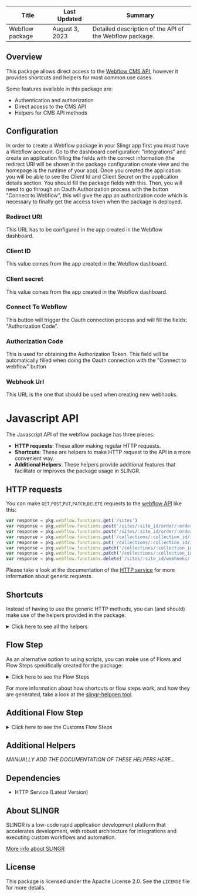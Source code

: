 <table>
    <thead>
    <tr>
        <th>Title</th>
        <th>Last Updated</th>
        <th>Summary</th>
    </tr>
    </thead>
    <tbody>
    <tr>
        <td>Webflow package</td>
        <td>August 3, 2023</td>
        <td>Detailed description of the API of the Webflow package.</td>
    </tr>
    </tbody>
</table>

## Overview

This package allows direct access to the [Webflow CMS API](https://developers.webflow.com/),
however it provides shortcuts and helpers for most common use cases.

Some features available in this package are:

- Authentication and authorization
- Direct access to the CMS API
- Helpers for CMS API methods

## Configuration

In order to create a Webflow package in your Slingr app first you must have a Webflow account. 
Go to the dashboard configuration: "integrations" and create an application filling the fields with the correct information 
(the redirect URI will be shown in the package configuration create view and the homepage is the runtime of your app). 
Once you created the application you will be able to see the Client Id and Client Secret on the application details section.
You should fill the package fields with this. Then, you will need to go through an Oauth Authorization process with the button "Connect to Webflow", 
this will give the app an authorization code which is necessary to finally get the access token when the package is deployed. 

### Redirect URI

This URL has to be configured in the app created in the Webflow dashboard.

### Client ID

This value comes from the app created in the Webflow dashboard.

### Client secret

This value comes from the app created in the Webflow dashboard.

### Connect To Webflow

This button will trigger the Oauth connection process and will fill the fields: "Authorization Code".

### Authorization Code

This is used for obtaining the Authorization Token. This field will be automatically filled when doing the Oauth connection with the "Connect to webflow" button

### Webhook Url

This URL is the one that should be used when creating new webhooks.

# Javascript API

The Javascript API of the webflow package has three pieces:

- **HTTP requests**: These allow making regular HTTP requests.
- **Shortcuts**: These are helpers to make HTTP request to the API in a more convenient way.
- **Additional Helpers**: These helpers provide additional features that facilitate or improves the package usage in SLINGR.

## HTTP requests
You can make `GET`,`POST`,`PUT`,`PATCH`,`DELETE` requests to the [webflow API](https://developers.webflow.com/reference) like this:
```javascript
var response = pkg.webflow.functions.get('/sites')
var response = pkg.webflow.functions.post('/sites/:site_id/order/:order_id/unfulfill', body)
var response = pkg.webflow.functions.post('/sites/:site_id/order/:order_id/unfulfill')
var response = pkg.webflow.functions.put('/collections/:collection_id/items/:item_id', body)
var response = pkg.webflow.functions.put('/collections/:collection_id/items/:item_id')
var response = pkg.webflow.functions.patch('/collections/:collection_id/items/:item_id', body)
var response = pkg.webflow.functions.patch('/collections/:collection_id/items/:item_id')
var response = pkg.webflow.functions.delete('/sites/:site_id/webhooks/:webhook_id')
```

Please take a look at the documentation of the [HTTP service](https://github.com/slingr-stack/http-service)
for more information about generic requests.

## Shortcuts

Instead of having to use the generic HTTP methods, you can (and should) make use of the helpers provided in the package:
<details>
    <summary>Click here to see all the helpers</summary>

<br>

* API URL: '/sites'
* HTTP Method: 'GET'
* More info: https://developers.webflow.com/#list-sites
```javascript
pkg.webflow.functions.sites.get()
```
---
* API URL: '/sites/:site_id'
* HTTP Method: 'GET'
* More info: https://developers.webflow.com/#list-sites
```javascript
pkg.webflow.functions.sites.get()
```
---
* API URL: '/sites/:site_id/domains'
* HTTP Method: 'GET'
* More info: https://developers.webflow.com/#domains
```javascript
pkg.webflow.functions.sites.domains.get(siteId)
```
---
* API URL: '/sites/:site_id/collections'
* HTTP Method: 'GET'
* More info: https://developers.webflow.com/#list-collections
```javascript
pkg.webflow.functions.sites.collections.get(siteId)
```
---
* API URL: '/collections/:collection_id'
* HTTP Method: 'GET'
* More info: https://developers.webflow.com/#get-collection
```javascript
pkg.webflow.functions.collections.get(collectionId)
```
---
* API URL: '/collections/:collection_id/items'
* HTTP Method: 'GET'
* More info: https://developers.webflow.com/#get-items
```javascript
pkg.webflow.functions.collections.items.get(collectionId)
```
---
* API URL: '/collections/:collection_id/items/:item_id'
* HTTP Method: 'GET'
* More info: https://developers.webflow.com/#get-item
```javascript
pkg.webflow.functions.collection.collections.items.get(collectionId, itemId)
```
---
* API URL: '/sites/:site_id/users'
* HTTP Method: 'GET'
* More info: https://developers.webflow.com/#list-users
```javascript
pkg.webflow.functions.sites.users.get()
```
---
* API URL: '/sites/:site_id/users/:user_id'
* HTTP Method: 'GET'
* More info: https://developers.webflow.com/#list-users
```javascript
pkg.webflow.functions.sites.users.get(siteId)
```
---
* API URL: '/sites/:site_id/products'
* HTTP Method: 'GET'
* More info: https://developers.webflow.com/#list-products
```javascript
pkg.webflow.functions.sites.products.get(siteId)
```
---
* API URL: '/sites/:site_id/orders'
* HTTP Method: 'GET'
* More info: https://developers.webflow.com/#list-orders
```javascript
pkg.webflow.functions.sites.orders.get(siteId)
```
---
* API URL: '/sites/:site_id/order/:order_id'
* HTTP Method: 'GET'
* More info: https://developers.webflow.com/#get-order
```javascript
pkg.webflow.functions.sites.order.get(siteId, orderId)
```
---
* API URL: '/sites/:site_id/collections/:collection_id/items/:item_id/inventory'
* HTTP Method: 'GET'
* More info: https://developers.webflow.com/#list-inventory
```javascript
pkg.webflow.functions.sites.collections.items.inventory.get(siteId, collectionId, itemId)
```
---
* API URL: '/sites/:site_id/webhooks'
* HTTP Method: 'GET'
* More info: https://developers.webflow.com/#list-webhooks
```javascript
pkg.webflow.functions.sites.webhooks.get()
```
---
* API URL: '/sites/:site_id/webhooks/:webhook_id'
* HTTP Method: 'GET'
* More info: https://developers.webflow.com/#list-webhooks
```javascript
pkg.webflow.functions.sites.webhooks.get(siteId)
```
---
* API URL: '/sites/:site_id/publish'
* HTTP Method: 'POST'
* More info: https://developers.webflow.com/#publish-site
```javascript
pkg.webflow.functions.sites.publish.post(siteId, body)
```
---
* API URL: '/collections/:collection_id/items'
* HTTP Method: 'POST'
* More info: https://developers.webflow.com/#create-item
```javascript
pkg.webflow.functions.collections.items.post(collectionId, body)
```
---
* API URL: '/sites/:site_id/users/invite'
* HTTP Method: 'POST'
* More info: https://developers.webflow.com/#invite-user
```javascript
pkg.webflow.functions.sites.users.invite.post(siteId, body)
```
---
* API URL: '/sites/:site_id/products'
* HTTP Method: 'POST'
* More info: https://developers.webflow.com/#create-product
```javascript
pkg.webflow.functions.sites.products.post(siteId, body)
```
---
* API URL: '/sites/:site_id/products/:product_id/skus'
* HTTP Method: 'POST'
* More info: https://developers.webflow.com/#create-sku
```javascript
pkg.webflow.functions.sites.products.skus.post(siteId, productId, body)
```
---
* API URL: '/sites/:site_id/order/:order_id/fulfill'
* HTTP Method: 'POST'
* More info: https://developers.webflow.com/#fullfit-order
```javascript
pkg.webflow.functions.sites.order.fulfill.post(siteId, orderId, body)
```
---
* API URL: '/sites/:site_id/order/:order_id/unfulfill'
* HTTP Method: 'POST'
* More info: https://developers.webflow.com/#unfullfit-order
```javascript
pkg.webflow.functions.sites.order.unfulfill.post(siteId, orderId, body)
```
---
* API URL: '/sites/:site_id/order/:order_id/refund'
* HTTP Method: 'POST'
* More info: https://developers.webflow.com/#refund-order
```javascript
pkg.webflow.functions.sites.order.refund.post(siteId, orderId, body)
```
---
* API URL: '/sites/:site_id/webhooks'
* HTTP Method: 'POST'
* More info: https://developers.webflow.com/#create-webhook
```javascript
pkg.webflow.functions.sites.webhooks.post(siteId, body)
```
---
* API URL: '/collections/:collection_id/items/:item_id'
* HTTP Method: 'PUT'
* More info: https://developers.webflow.com/#update-item
```javascript
pkg.webflow.functions.collections.items.put(collectionId, itemId, body)
```
---
* API URL: '/collections/:collection_id/items/:item_id'
* HTTP Method: 'PATCH'
* More info: https://developers.webflow.com/#patch-item
```javascript
pkg.webflow.functions.collections.items.patch(collectionId, itemId, body)
```
---
* API URL: '/sites/:site_id/users/:user_id'
* HTTP Method: 'PATCH'
* More info: https://developers.webflow.com/#update-user
```javascript
pkg.webflow.functions.sites.users.patch(siteId, userId, body)
```
---
* API URL: '/sites/:site_id/products'
* HTTP Method: 'PATCH'
* More info: https://developers.webflow.com/#update-product
```javascript
pkg.webflow.functions.sites.products.patch(siteId, body)
```
---
* API URL: '/sites/:site_id/products/:product_id/skus'
* HTTP Method: 'PATCH'
* More info: https://developers.webflow.com/#update-sku
```javascript
pkg.webflow.functions.sites.products.skus.patch(siteId, productId, body)
```
---
* API URL: '/sites/:site_id/order/:order_id'
* HTTP Method: 'PATCH'
* More info: https://developers.webflow.com/#update-order
```javascript
pkg.webflow.functions.sites.order.patch(siteId, orderId, body)
```
---
* API URL: '/sites/:site_id/collections/:collection_id/items/:item_id/inventory'
* HTTP Method: 'PATCH'
* More info: https://developers.webflow.com/#update-inventory
```javascript
pkg.webflow.functions.sites.collections.items.inventory.patch(siteId, collectionId, itemId, body)
```
---
* API URL: '/collections/:collection_id/items/:item_id'
* HTTP Method: 'DELETE'
* More info: https://developers.webflow.com/#remove-item
```javascript
pkg.webflow.functions.collection.collections.items.delete(collectionId, itemId)
```
---
* API URL: '/sites/:site_id/users/:user_id'
* HTTP Method: 'DELETE'
* More info: https://developers.webflow.com/#delete-user
```javascript
pkg.webflow.functions.sites.users.delete(siteId, userId)
```
---
* API URL: '/sites/:site_id/webhooks/:webhook_id'
* HTTP Method: 'DELETE'
* More info: https://developers.webflow.com/#remove-webhook
```javascript
pkg.webflow.functions.sites.webhooks.delete(siteId, webhookId)
```
---

</details>

## Flow Step

As an alternative option to using scripts, you can make use of Flows and Flow Steps specifically created for the package:
<details>
    <summary>Click here to see the Flow Steps</summary>

<br>



### Generic Flow Step

Generic flow step for full use of the entire package and its services.

<h3>Inputs</h3>

<table>
    <thead>
    <tr>
        <th>Label</th>
        <th>Type</th>
        <th>Required</th>
        <th>Default</th>
        <th>Visibility</th>
        <th>Description</th>
    </tr>
    </thead>
    <tbody>
    <tr>
        <td>URL (Method)</td>
        <td>choice</td>
        <td>yes</td>
        <td> - </td>
        <td>Always</td>
        <td>
            This is the http method to be used against the package. <br>
            Possible values are: <br>
            <i><strong>GET,POST,PUT,PATCH,DELETE</strong></i>
        </td>
    </tr>
    <tr>
        <td>URL (Path)</td>
        <td>choice</td>
        <td>yes</td>
        <td> - </td>
        <td>Always</td>
        <td>
            The url to which this package will send the request. This is the exact service to which the http request will be made. <br>
            Possible values are: <br>
            <i><strong>/sites<br>/sites/{site_id}<br>/sites/{site_id}/domains<br>/sites/{site_id}/collections<br>/collections/{collection_id}<br>/collections/{collection_id}/items<br>/collections/{collection_id}/items/{item_id}<br>/sites/{site_id}/users<br>/sites/{site_id}/users/{user_id}<br>/sites/{site_id}/products<br>/sites/{site_id}/orders<br>/sites/{site_id}/order/{order_id}<br>/sites/{site_id}/collections/{collection_id}/items/{item_id}/inventory<br>/sites/{site_id}/webhooks<br>/sites/{site_id}/webhooks/{webhook_id}<br>/sites/{site_id}/publish<br>/collections/{collection_id}/items<br>/sites/{site_id}/users/invite<br>/sites/{site_id}/products<br>/sites/{site_id}/products/{product_id}/skus<br>/sites/{site_id}/order/{order_id}/fulfill<br>/sites/{site_id}/order/{order_id}/unfulfill<br>/sites/{site_id}/order/{order_id}/refund<br>/sites/{site_id}/webhooks<br>/collections/{collection_id}/items/{item_id}<br>/collections/{collection_id}/items/{item_id}<br>/sites/{site_id}/users/{user_id}<br>/sites/{site_id}/products<br>/sites/{site_id}/products/{product_id}/skus<br>/sites/{site_id}/order/{order_id}<br>/sites/{site_id}/collections/{collection_id}/items/{item_id}/inventory<br>/collections/{collection_id}/items/{item_id}<br>/sites/{site_id}/users/{user_id}<br>/sites/{site_id}/webhooks/{webhook_id}<br></strong></i>
        </td>
    </tr>
    <tr>
        <td>Headers</td>
        <td>keyValue</td>
        <td>no</td>
        <td> - </td>
        <td>Always</td>
        <td>
            Used when you want to have a custom http header for the request.
        </td>
    </tr>
    <tr>
        <td>Query Params</td>
        <td>keyValue</td>
        <td>no</td>
        <td> - </td>
        <td>Always</td>
        <td>
            Used when you want to have a custom query params for the http call.
        </td>
    </tr>
    <tr>
        <td>Body</td>
        <td>json</td>
        <td>no</td>
        <td> - </td>
        <td>Always</td>
        <td>
            A payload of data can be sent to the server in the body of the request.
        </td>
    </tr>
    <tr>
        <td>Override Settings</td>
        <td>boolean</td>
        <td>no</td>
        <td> false </td>
        <td>Always</td>
        <td></td>
    </tr>
    <tr>
        <td>Follow Redirect</td>
        <td>boolean</td>
        <td>no</td>
        <td> false </td>
        <td> overrideSettings </td>
        <td>Indicates that the resource has to be downloaded into a file instead of returning it in the response.</td>
    </tr>
    <tr>
        <td>Download</td>
        <td>boolean</td>
        <td>no</td>
        <td> false </td>
        <td> overrideSettings </td>
        <td>If true the method won't return until the file has been downloaded, and it will return all the information of the file.</td>
    </tr>
    <tr>
        <td>File name</td>
        <td>text</td>
        <td>no</td>
        <td></td>
        <td> overrideSettings </td>
        <td>If provided, the file will be stored with this name. If empty the file name will be calculated from the URL.</td>
    </tr>
    <tr>
        <td>Full response</td>
        <td> boolean </td>
        <td>no</td>
        <td> false </td>
        <td> overrideSettings </td>
        <td>Include extended information about response</td>
    </tr>
    <tr>
        <td>Connection Timeout</td>
        <td> number </td>
        <td>no</td>
        <td> 5000 </td>
        <td> overrideSettings </td>
        <td>Connect a timeout interval, in milliseconds (0 = infinity).</td>
    </tr>
    <tr>
        <td>Read Timeout</td>
        <td> number </td>
        <td>no</td>
        <td> 60000 </td>
        <td> overrideSettings </td>
        <td>Read a timeout interval, in milliseconds (0 = infinity).</td>
    </tr>
    </tbody>
</table>

<h3>Outputs</h3>

<table>
    <thead>
    <tr>
        <th>Name</th>
        <th>Type</th>
        <th>Description</th>
    </tr>
    </thead>
    <tbody>
    <tr>
        <td>response</td>
        <td>object</td>
        <td>
            Object resulting from the response to the package call.
        </td>
    </tr>
    </tbody>
</table>


</details>

For more information about how shortcuts or flow steps work, and how they are generated, take a look at the [slingr-helpgen tool](https://github.com/slingr-stack/slingr-helpgen).

## Additional Flow Step


<details>
    <summary>Click here to see the Customs Flow Steps</summary>

<br>



### List All Sites

Lists all sites in the account.

<h3>Outputs</h3>

<table>
    <thead>
    <tr>
        <th>Name</th>
        <th>Type</th>
        <th>Description</th>
    </tr>
    </thead>
    <tbody>
    <tr>
        <td>response</td>
        <td>object</td>
        <td>
            Object resulting from the response to the package call.
        </td>
    </tr>
    </tbody>
</table>


### List All Collections

Lists all collections in one site of the account.

<h3>Outputs</h3>

<table>
    <thead>
    <tr>
        <th>Name</th>
        <th>Type</th>
        <th>Description</th>
    </tr>
    </thead>
    <tbody>
    <tr>
        <td>response</td>
        <td>object</td>
        <td>
            Object resulting from the response to the package call.
        </td>
    </tr>
    </tbody>
</table>


### Create an Item

Creates an item in a collection of a site.

<h3>Inputs</h3>

<table>
    <thead>
    <tr>
        <th>Label</th>
        <th>Type</th>
        <th>Required</th>
        <th>Default</th>
        <th>Visibility</th>
        <th>Description</th>
    </tr>
    </thead>
    <tbody>
    <tr>
        <td>Slug</td>
        <td> string </td>
        <td> yes </td>
        <td> - </td>
        <td> Always </td>
        <td>Slug of the item.</td>
    </tr>
    <tr>
        <td>Name</td>
        <td> string </td>
        <td> yes </td>
        <td> - </td>
        <td> Always </td>
        <td>Name for the Item.</td>
    </tr>
    </tbody>
</table>

<h3>Outputs</h3>

<table>
    <thead>
    <tr>
        <th>Name</th>
        <th>Type</th>
        <th>Description</th>
    </tr>
    </thead>
    <tbody>
    <tr>
        <td>response</td>
        <td>object</td>
        <td>
            Object resulting from the response to the package call.
        </td>
    </tr>
    </tbody>
</table>


</details>

## Additional Helpers
*MANUALLY ADD THE DOCUMENTATION OF THESE HELPERS HERE...*



## Dependencies
* HTTP Service (Latest Version)

## About SLINGR

SLINGR is a low-code rapid application development platform that accelerates development, with robust architecture for integrations and executing custom workflows and automation.

[More info about SLINGR](https://slingr.io)

## License

This package is licensed under the Apache License 2.0. See the `LICENSE` file for more details.
